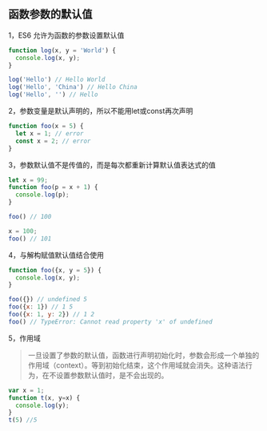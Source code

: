 ## 函数参数的默认值
1，ES6 允许为函数的参数设置默认值
```js
function log(x, y = 'World') {
  console.log(x, y);
}

log('Hello') // Hello World
log('Hello', 'China') // Hello China
log('Hello', '') // Hello
```
2，参数变量是默认声明的，所以不能用let或const再次声明

```js
function foo(x = 5) {
  let x = 1; // error
  const x = 2; // error
}
```

3，参数默认值不是传值的，而是每次都重新计算默认值表达式的值
```js
let x = 99;
function foo(p = x + 1) {
  console.log(p);
}

foo() // 100

x = 100;
foo() // 101
```

4，与解构赋值默认值结合使用
```js
function foo({x, y = 5}) {
  console.log(x, y);
}

foo({}) // undefined 5
foo({x: 1}) // 1 5
foo({x: 1, y: 2}) // 1 2
foo() // TypeError: Cannot read property 'x' of undefined
```

5，作用域
> 一旦设置了参数的默认值，函数进行声明初始化时，参数会形成一个单独的作用域（context）。等到初始化结束，这个作用域就会消失。这种语法行为，在不设置参数默认值时，是不会出现的。
```js
var x = 1;
function t(x, y=x) {
  console.log(y);
}
t(5) //5
```